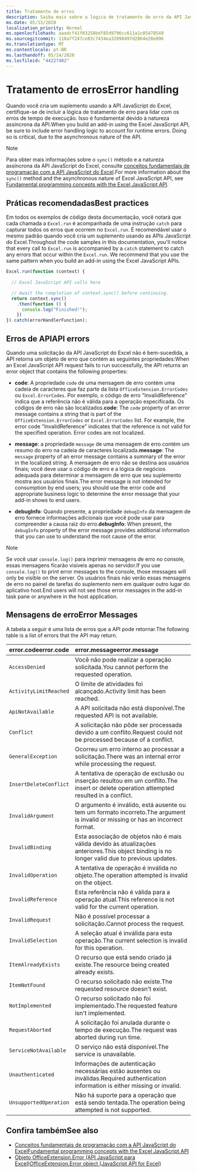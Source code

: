 ```yaml
---
title: Tratamento de erros
description: Saiba mais sobre a lógica de tratamento de erro da API JavaScript do Excel para considerar os erros de tempo de execução.
ms.date: 05/13/2020
localization_priority: Normal
ms.openlocfilehash: aaadcf41f03258bdf85d9796cc611a1c05478549
ms.sourcegitcommit: 110a7f247ce83c7434ea32098497d2864e28e096
ms.translationtype: MT
ms.contentlocale: pt-BR
ms.lasthandoff: 05/14/2020
ms.locfileid: "44227402"
---
```

# <a name="error-handling"></a><span data-ttu-id="28a5a-103">Tratamento de erros</span><span class="sxs-lookup"><span data-stu-id="28a5a-103">Error handling</span></span>

<span data-ttu-id="28a5a-p101">Quando você cria um suplemento usando a API JavaScript do Excel, certifique-se de incluir a lógica de tratamento de erro para lidar com os erros de tempo de execução. Isso é fundamental devido à natureza assíncrona da API.</span><span class="sxs-lookup"><span data-stu-id="28a5a-p101">When you build an add-in using the Excel JavaScript API, be sure to include error handling logic to account for runtime errors. Doing so is critical, due to the asynchronous nature of the API.</span></span>

> [!NOTE]
> <span data-ttu-id="28a5a-106">Para obter mais informações sobre o `sync()` método e a natureza assíncrona da API JavaScript do Excel, consulte [conceitos fundamentais de programação com a API JavaScript do Excel](excel-add-ins-core-concepts.md).</span><span class="sxs-lookup"><span data-stu-id="28a5a-106">For more information about the `sync()` method and the asynchronous nature of Excel JavaScript API, see [Fundamental programming concepts with the Excel JavaScript API](excel-add-ins-core-concepts.md).</span></span>

## <a name="best-practices"></a><span data-ttu-id="28a5a-107">Práticas recomendadas</span><span class="sxs-lookup"><span data-stu-id="28a5a-107">Best practices</span></span>

<span data-ttu-id="28a5a-p102">Em todos os exemplos de código desta documentação, você notará que cada chamada a `Excel.run` é acompanhada de uma instrução `catch` para capturar todos os erros que ocorrem no `Excel.run`. É recomendável usar o mesmo padrão quando você cria um suplemento usando as APIs JavaScript do Excel.</span><span class="sxs-lookup"><span data-stu-id="28a5a-p102">Throughout the code samples in this documentation, you'll notice that every call to `Excel.run` is accompanied by a `catch` statement to catch any errors that occur within the `Excel.run`. We recommend that you use the same pattern when you build an add-in using the Excel JavaScript APIs.</span></span>

```js
Excel.run(function (context) {
  
  // Excel JavaScript API calls here

  // Await the completion of context.sync() before continuing.
  return context.sync()
    .then(function () {
      console.log("Finished!");
    })
}).catch(errorHandlerFunction);
```

## <a name="api-errors"></a><span data-ttu-id="28a5a-110">Erros de API</span><span class="sxs-lookup"><span data-stu-id="28a5a-110">API errors</span></span>

<span data-ttu-id="28a5a-111">Quando uma solicitação da API JavaScript do Excel não é bem-sucedida, a API retorna um objeto de erro que contém as seguintes propriedades:</span><span class="sxs-lookup"><span data-stu-id="28a5a-111">When an Excel JavaScript API request fails to run successfully, the API returns an error object that contains the following properties:</span></span>

- <span data-ttu-id="28a5a-p103">**code**:  A propriedade `code` de uma mensagem de erro contém uma cadeia de caracteres que faz parte da lista `OfficeExtension.ErrorCodes` ou `Excel.ErrorCodes`. Por exemplo, o código de erro "InvalidReference" indica que a referência não é válida para a operação especificada. Os códigos de erro não são localizados.</span><span class="sxs-lookup"><span data-stu-id="28a5a-p103">**code**:  The `code` property of an error message contains a string that is part of the `OfficeExtension.ErrorCodes` or `Excel.ErrorCodes` list. For example, the error code "InvalidReference" indicates that the reference is not valid for the specified operation. Error codes are not localized.</span></span>

- <span data-ttu-id="28a5a-115">**message**: a propriedade `message` de uma mensagem de erro contém um resumo do erro na cadeia de caracteres localizada.</span><span class="sxs-lookup"><span data-stu-id="28a5a-115">**message**: The `message` property of an error message contains a summary of the error in the localized string.</span></span> <span data-ttu-id="28a5a-116">A mensagem de erro não se destina aos usuários finais; você deve usar o código de erro e a lógica de negócios adequada para determinar a mensagem de erro que seu suplemento mostra aos usuários finais.</span><span class="sxs-lookup"><span data-stu-id="28a5a-116">The error message is not intended for consumption by end users; you should use the error code and appropriate business logic to determine the error message that your add-in shows to end users.</span></span>

- <span data-ttu-id="28a5a-117">**debugInfo**: Quando presente, a propriedade `debugInfo` da mensagem de erro fornece informações adicionais que você pode usar para compreender a causa raiz do erro.</span><span class="sxs-lookup"><span data-stu-id="28a5a-117">**debugInfo**: When present, the `debugInfo` property of the error message provides additional information that you can use to understand the root cause of the error.</span></span>

> [!NOTE]
> <span data-ttu-id="28a5a-118">Se você usar `console.log()` para imprimir mensagens de erro no console, essas mensagens ficarão visíveis apenas no servidor.</span><span class="sxs-lookup"><span data-stu-id="28a5a-118">If you use `console.log()` to print error messages to the console, those messages will only be visible on the server.</span></span> <span data-ttu-id="28a5a-119">Os usuários finais não verão essas mensagens de erro no painel de tarefas do suplemento nem em qualquer outro lugar do aplicativo host.</span><span class="sxs-lookup"><span data-stu-id="28a5a-119">End users will not see those error messages in the add-in task pane or anywhere in the host application.</span></span>

## <a name="error-messages"></a><span data-ttu-id="28a5a-120">Mensagens de erro</span><span class="sxs-lookup"><span data-stu-id="28a5a-120">Error Messages</span></span>

<span data-ttu-id="28a5a-121">A tabela a seguir é uma lista de erros que a API pode retornar.</span><span class="sxs-lookup"><span data-stu-id="28a5a-121">The following table is a list of errors that the API may return.</span></span>

|<span data-ttu-id="28a5a-122">error.code</span><span class="sxs-lookup"><span data-stu-id="28a5a-122">error.code</span></span> | <span data-ttu-id="28a5a-123">error.message</span><span class="sxs-lookup"><span data-stu-id="28a5a-123">error.message</span></span> |
|:----------|:--------------|
|`AccessDenied` |<span data-ttu-id="28a5a-124">Você não pode realizar a operação solicitada.</span><span class="sxs-lookup"><span data-stu-id="28a5a-124">You cannot perform the requested operation.</span></span>|
|`ActivityLimitReached`|<span data-ttu-id="28a5a-125">O limite de atividades foi alcançado.</span><span class="sxs-lookup"><span data-stu-id="28a5a-125">Activity limit has been reached.</span></span>|
|`ApiNotAvailable`|<span data-ttu-id="28a5a-126">A API solicitada não está disponível.</span><span class="sxs-lookup"><span data-stu-id="28a5a-126">The requested API is not available.</span></span>|
|`Conflict`|<span data-ttu-id="28a5a-127">A solicitação não pôde ser processada devido a um conflito.</span><span class="sxs-lookup"><span data-stu-id="28a5a-127">Request could not be processed because of a conflict.</span></span>|
|`GeneralException`|<span data-ttu-id="28a5a-128">Ocorreu um erro interno ao processar a solicitação.</span><span class="sxs-lookup"><span data-stu-id="28a5a-128">There was an internal error while processing the request.</span></span>|
|`InsertDeleteConflict`|<span data-ttu-id="28a5a-129">A tentativa de operação de exclusão ou inserção resultou em um conflito.</span><span class="sxs-lookup"><span data-stu-id="28a5a-129">The insert or delete operation attempted resulted in a conflict.</span></span>|
|`InvalidArgument` |<span data-ttu-id="28a5a-130">O argumento é inválido, está ausente ou tem um formato incorreto.</span><span class="sxs-lookup"><span data-stu-id="28a5a-130">The argument is invalid or missing or has an incorrect format.</span></span>|
|`InvalidBinding`  |<span data-ttu-id="28a5a-131">Esta associação de objetos não é mais válida devido às atualizações anteriores.</span><span class="sxs-lookup"><span data-stu-id="28a5a-131">This object binding is no longer valid due to previous updates.</span></span>|
|`InvalidOperation`|<span data-ttu-id="28a5a-132">A tentativa de operação é inválida no objeto.</span><span class="sxs-lookup"><span data-stu-id="28a5a-132">The operation attempted is invalid on the object.</span></span>|
|`InvalidReference`|<span data-ttu-id="28a5a-133">Esta referência não é válida para a operação atual.</span><span class="sxs-lookup"><span data-stu-id="28a5a-133">This reference is not valid for the current operation.</span></span>|
|`InvalidRequest`  |<span data-ttu-id="28a5a-134">Não é possível processar a solicitação.</span><span class="sxs-lookup"><span data-stu-id="28a5a-134">Cannot process the request.</span></span>|
|`InvalidSelection`|<span data-ttu-id="28a5a-135">A seleção atual é inválida para esta operação.</span><span class="sxs-lookup"><span data-stu-id="28a5a-135">The current selection is invalid for this operation.</span></span>|
|`ItemAlreadyExists`|<span data-ttu-id="28a5a-136">O recurso que está sendo criado já existe.</span><span class="sxs-lookup"><span data-stu-id="28a5a-136">The resource being created already exists.</span></span>|
|`ItemNotFound` |<span data-ttu-id="28a5a-137">O recurso solicitado não existe.</span><span class="sxs-lookup"><span data-stu-id="28a5a-137">The requested resource doesn't exist.</span></span>|
|`NotImplemented`  |<span data-ttu-id="28a5a-138">O recurso solicitado não foi implementado.</span><span class="sxs-lookup"><span data-stu-id="28a5a-138">The requested feature isn't implemented.</span></span>|
|`RequestAborted`|<span data-ttu-id="28a5a-139">A solicitação foi anulada durante o tempo de execução.</span><span class="sxs-lookup"><span data-stu-id="28a5a-139">The request was aborted during run time.</span></span>|
|`ServiceNotAvailable`|<span data-ttu-id="28a5a-140">O serviço não está disponível.</span><span class="sxs-lookup"><span data-stu-id="28a5a-140">The service is unavailable.</span></span>|
|`Unauthenticated` |<span data-ttu-id="28a5a-141">Informações de autenticação necessárias estão ausentes ou inválidas.</span><span class="sxs-lookup"><span data-stu-id="28a5a-141">Required authentication information is either missing or invalid.</span></span>|
|`UnsupportedOperation`|<span data-ttu-id="28a5a-142">Não há suporte para a operação que está sendo tentada.</span><span class="sxs-lookup"><span data-stu-id="28a5a-142">The operation being attempted is not supported.</span></span>|

## <a name="see-also"></a><span data-ttu-id="28a5a-143">Confira também</span><span class="sxs-lookup"><span data-stu-id="28a5a-143">See also</span></span>

- [<span data-ttu-id="28a5a-144">Conceitos fundamentais de programação com a API JavaScript do Excel</span><span class="sxs-lookup"><span data-stu-id="28a5a-144">Fundamental programming concepts with the Excel JavaScript API</span></span>](excel-add-ins-core-concepts.md)
- [<span data-ttu-id="28a5a-145">Objeto OfficeExtension.Error (API JavaScript para Excel)</span><span class="sxs-lookup"><span data-stu-id="28a5a-145">OfficeExtension.Error object (JavaScript API for Excel)</span></span>](/javascript/api/office/officeextension.error?view=excel-js-preview)
